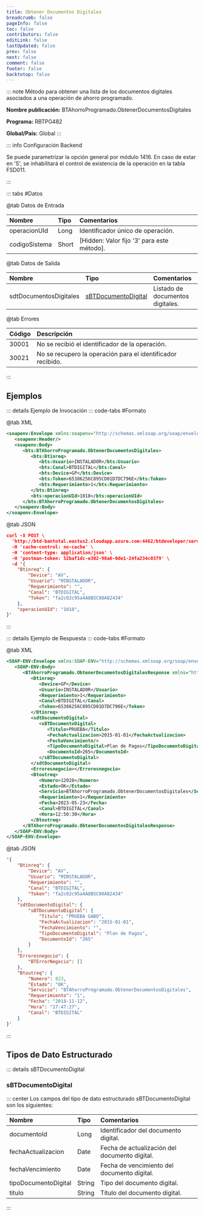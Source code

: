 ```yaml
---
title: Obtener Documentos Digitales
breadcrumb: false
pageInfo: false
toc: false
contributors: false
editLink: false
lastUpdated: false
prev: false
next: false
comment: false
footer: false
backtotop: false
---
```


<!-- ABRE DATOS DEL MÉTODO -->
::: note Método para obtener una lista de los documentos digitales asociados a una operación de ahorro programado.

**Nombre publicación:** BTAhorroProgramado.ObtenerDocumentosDigitales

**Programa:** RBTPG482

**Global/País:** Global
:::
<!-- CIERRA DATOS DEL MÉTODO -->

<!-- ABRE CONFIGURACIÓN BACKEND -->
::: info Configuración Backend

Se puede parametrizar la opción general por módulo 1416. En caso de estar en 'S', se inhabilitará el control de existencia de la operación en la tabla FSD011.

:::
<!-- CIERRA CONFIGURACIÓN BACKEND -->

<!-- ABRE TABLA DE DATOS -->
::: tabs #Datos 

@tab Datos de Entrada

Nombre | Tipo | Comentarios
:--------- | :--------- | :---------
operacionUId | Long | Identificador único de operación.
codigoSistema | Short | [Hidden: Valor fijo '3' para este método].

@tab Datos de Salida

Nombre | Tipo | Comentarios
:--------- | :----------- | :-----------
sdtDocumentosDigitales | [sBTDocumentoDigital](#sbtdocumentodigital) | Listado de documentos digitales.

@tab Errores

Código | Descripción
:--------- | :-----------
30001 | No se recibió el identificador de la operación.
30021 | No se recupero la operación para el identificador recibido.
::: 
<!-- CIERRA TABLA DE DATOS -->

## **Ejemplos**

<!-- ABRE EJEMPLO DE INVOCACIÓN -->
::: details Ejemplo de Invocación 
::: code-tabs #Formato

@tab XML
```xml
<soapenv:Envelope xmlns:soapenv="http://schemas.xmlsoap.org/soap/envelope/" xmlns:bts="http://uy.com.dlya.bantotal/BTSOA/">
   <soapenv:Header/>
   <soapenv:Body>
      <bts:BTAhorroProgramado.ObtenerDocumentosDigitales>
         <bts:Btinreq>
            <bts:Usuario>INSTALADOR</bts:Usuario>
            <bts:Canal>BTDIGITAL</bts:Canal>
            <bts:Device>GP</bts:Device>
            <bts:Token>65386256C895CD01D7DC796E</bts:Token>
            <bts:Requerimiento>1</bts:Requerimiento>
         </bts:Btinreq>
         <bts:operacionUId>1018</bts:operacionUId>
      </bts:BTAhorroProgramado.ObtenerDocumentosDigitales>
   </soapenv:Body>
</soapenv:Envelope>
```

@tab JSON
```json
curl -X POST \
  'http://btd-bantotal.eastus2.cloudapp.azure.com:4462/btdeveloper/servlet/com.dlya.bantotal.odwsbt_BTAhorroProgramado?ObtenerDocumentosDigitales' \
  -H 'cache-control: no-cache' \
  -H 'content-type: application/json' \
  -H 'postman-token: 52baf1dc-e302-90a6-0de1-24fa234c0379' \
  -d '{
	"Btinreq": {
		"Device": "AV",
		"Usuario": "MINSTALADOR",
		"Requerimiento": "",
		"Canal": "BTDIGITAL",
		"Token": "fa2c02c95a4A8B5C60A82434"
	},
	"operacionUId": "1018",
}'
```
:::
<!-- CIERRA EJEMPLO DE INVOCACIÓN -->

<!-- ABRE EJEMPLO DE RESPUESTA -->
::: details Ejemplo de Respuesta 
::: code-tabs #Formato

@tab XML
```xml
<SOAP-ENV:Envelope xmlns:SOAP-ENV="http://schemas.xmlsoap.org/soap/envelope/" xmlns:xsd="http://www.w3.org/2001/XMLSchema" xmlns:SOAP-ENC="http://schemas.xmlsoap.org/soap/encoding/" xmlns:xsi="http://www.w3.org/2001/XMLSchema-instance">
   <SOAP-ENV:Body>
      <BTAhorroProgramado.ObtenerDocumentosDigitalesResponse xmlns="http://uy.com.dlya.bantotal/BTSOA/">
         <Btinreq>
            <Device>GP</Device>
            <Usuario>INSTALADOR</Usuario>
            <Requerimiento>1</Requerimiento>
            <Canal>BTDIGITAL</Canal>
            <Token>65386256C895CD01D7DC796E</Token>
         </Btinreq>
         <sdtDocumentoDigital>
            <sBTDocumentoDigital>
               <Titulo>PRUEBA</Titulo>
               <FechaActualizacion>2015-01-01</FechaActualizacion>
               <FechaVencimiento/>
               <TipoDocumentoDigital>Plan de Pagos</TipoDocumentoDigital>
               <DocumentoId>265</DocumentoId>
            </sBTDocumentoDigital>
         </sdtDocumentoDigital>
         <Erroresnegocio></Erroresnegocio>
         <Btoutreq>
            <Numero>12028</Numero>
            <Estado>OK</Estado>
            <Servicio>BTAhorroProgramado.ObtenerDocumentosDigitales</Servicio>
            <Requerimiento>1</Requerimiento>
            <Fecha>2023-05-23</Fecha>
            <Canal>BTDIGITAL</Canal>
            <Hora>12:50:30</Hora>
         </Btoutreq>
      </BTAhorroProgramado.ObtenerDocumentosDigitalesResponse>
   </SOAP-ENV:Body>
</SOAP-ENV:Envelope>
```

@tab JSON
```json
'{
	"Btinreq": {
		"Device": "AV",
		"Usuario": "MINSTALADOR",
		"Requerimiento": "",
		"Canal": "BTDIGITAL",
		"Token": "fa2c02c95a4A8B5C60A82434"
	},
    "sdtDocumentoDigital": {
        "sBTDocumentoDigital": {
            "Titulo": "PRUEBA GABO",
            "FechaActualizacion": "2015-01-01",
            "FechaVencimiento": "",
            "TipoDocumentoDigital": "Plan de Pagos",
            "DocumentoId": "265"
        }
    },
    "Erroresnegocio": {
        "BTErrorNegocio": []
    },
    "Btoutreq": {
        "Numero": 823,
        "Estado": "OK",
        "Servicio": "BTAhorroProgramado.ObtenerDocumentosDigitales",
        "Requerimiento": "1",
        "Fecha": "2018-11-12",
        "Hora": "17:47:27",
        "Canal": "BTDIGITAL"
    }
}'
```
::: 
<!-- CIERRA EJEMPLO DE RESPUESTA -->

## **Tipos de Dato Estructurado**

<!-- ABRE SDT -->
::: details sBTDocumentoDigital  

### sBTDocumentoDigital

::: center 
Los campos del tipo de dato estructurado sBTDocumentoDigital son los siguientes: 

Nombre | Tipo | Comentarios 
:--------- | :----------- | :----------- 
documentoId | Long | Identificador del documento digital.
fechaActualizacion | Date | Fecha de actualización del documento digital.
fechaVencimiento | Date | Fecha de vencimiento del documento digital.
tipoDocumentoDigital | String | Tipo del documento digital.
titulo | String | Título del documento digital.
:::
<!-- CIERRA SDT -->